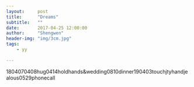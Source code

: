 ```yaml
---
layout:     post
title:      "Dreams"
subtitle:   ""
date:       2017-04-25 12:00:00
author:     "Shengwen"
header-img: "img/3cm.jpg"
tags:
    - yy
    
---
```


1804070408hug0414holdhands&wedding0810dinner190403touchjtyhandjealous0529phonecall

